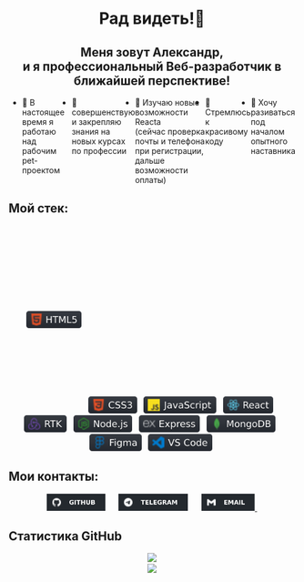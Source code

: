 <h1 align="center"> Рад видеть!👋</h1>
<h2 align="center"> Меня зовут Александр,<br> и я профессиональный Веб-разработчик в ближайшей перспективе!</h2>
<ul style="display: flex">
  <li>🔭 В настоящее время я работаю над рабочим pet-проектом</li>
  <li>👯 совершенствую и закрепляю знания на новых курсах по профессии</li>
  <li>🌱 Изучаю новые возможности Reacta <br>(сейчас проверка почты и телефона при регистрации, дальше возможности оплаты)</li>
  <li>🤔 Стремлюсь к красивому коду</li>
  <li>💬 Хочу разиваться под началом опытного наставника</li>

<!-- - 📫 How to reach me: ...
- 😄 Pronouns: ...
- ⚡ Fun fact: ... -->
</ul>
<h2> Мой стек:</h2>
<div align="center" font-size="30px">
  <span><img src="images/html.svg" height="30px" vspace="150px">&nbsp;&nbsp;</span>
  <span><img src="images/css.svg" height="30px">&nbsp;&nbsp;</span>
  <span><img src="images/js.svg" height="30px">&nbsp;&nbsp;</span>
  <span><img src="images/react.svg" height="30px">&nbsp;&nbsp;</span>
  <span><img src="images/rtk.svg" height="30px">&nbsp;&nbsp;</span>
  <span><img src="images/nodeJS.svg" height="30px">&nbsp;&nbsp;</span>
  <span><img src="images/express.svg" height="30px">&nbsp;&nbsp;</span>
  <span><img src="images/mangoDB.svg" height="30px">&nbsp;&nbsp;</span>
  <span><img src="images/figma.svg" height="30px">&nbsp;&nbsp;</span>
  <span><img src="images/vsCode.svg" height="30px">&nbsp;</span>

  
</div>
<!-- <ul>
  <li>HTML5</li>
  <li>CSS3</li>
  <li>JS</li>
  <li>React</li>
  <li>Node.js</li>
  <li>Express</li>
  <li>MangoDB</li>
  <li>Figma</li>
  <li>VS_Code</li>
  <li></li>
</ul> -->

<h2>Мои контакты:</h2>
<div align="center" width="80%">
  <a href="https://github.com/alix1982"><img src="images/gitHub.svg" height="30px"></a><span>&nbsp;&nbsp;&nbsp;&nbsp;&nbsp;</span>
  <a href="https://web.telegram.org/z/#880062042"><img src="images/telegramm.svg" height="30px"></a><span>&nbsp;&nbsp;&nbsp;&nbsp;&nbsp;</span>
  <a href="https://mail.yandex.ru/"><img src="images/email.svg" height="30px">&nbsp;</a>
</div>
<!-- <p>Tg: @alix1982_tg;</p>
<p>Email: alix1982@yandex.ru</p> -->

<h2>Статистика GitHub</h2>
<div align="center">
  <img src="https://github-readme-stats.vercel.app/api/top-langs/?username=alix1982&layout=compact">
</div>

<!-- [![Top Langs](https://github-readme-stats.vercel.app/api/top-langs/?username=alix1982&layout=compact)](https://github.com/1982/github-readme-stats) -->

<div align="center">
  <img src="https://komarev.com/ghpvc/?username=alix1982">
</div>
